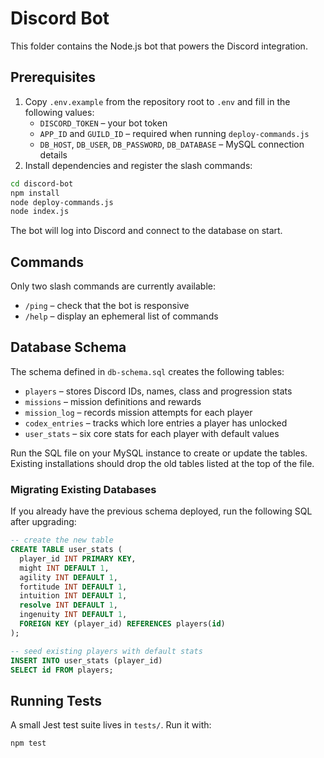 # Discord Bot

This folder contains the Node.js bot that powers the Discord integration.

## Prerequisites

1. Copy `.env.example` from the repository root to `.env` and fill in the following values:
   - `DISCORD_TOKEN` – your bot token
   - `APP_ID` and `GUILD_ID` – required when running `deploy-commands.js`
   - `DB_HOST`, `DB_USER`, `DB_PASSWORD`, `DB_DATABASE` – MySQL connection details
2. Install dependencies and register the slash commands:

```bash
cd discord-bot
npm install
node deploy-commands.js
node index.js
```

The bot will log into Discord and connect to the database on start.

## Commands

Only two slash commands are currently available:

- `/ping` – check that the bot is responsive
- `/help` – display an ephemeral list of commands

## Database Schema

The schema defined in `db-schema.sql` creates the following tables:

- `players` – stores Discord IDs, names, class and progression stats
- `missions` – mission definitions and rewards
- `mission_log` – records mission attempts for each player
- `codex_entries` – tracks which lore entries a player has unlocked
- `user_stats` – six core stats for each player with default values

Run the SQL file on your MySQL instance to create or update the tables. Existing installations should drop the old tables listed at the top of the file.

### Migrating Existing Databases

If you already have the previous schema deployed, run the following SQL after upgrading:

```sql
-- create the new table
CREATE TABLE user_stats (
  player_id INT PRIMARY KEY,
  might INT DEFAULT 1,
  agility INT DEFAULT 1,
  fortitude INT DEFAULT 1,
  intuition INT DEFAULT 1,
  resolve INT DEFAULT 1,
  ingenuity INT DEFAULT 1,
  FOREIGN KEY (player_id) REFERENCES players(id)
);

-- seed existing players with default stats
INSERT INTO user_stats (player_id)
SELECT id FROM players;
```

## Running Tests

A small Jest test suite lives in `tests/`. Run it with:

```bash
npm test
```
